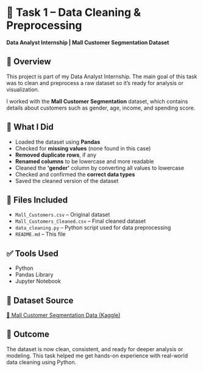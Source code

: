 
# 🧹 Task 1 – Data Cleaning & Preprocessing  
**Data Analyst Internship | Mall Customer Segmentation Dataset**

## 📌 Overview  
This project is part of my Data Analyst Internship. The main goal of this task was to clean and preprocess a raw dataset so it’s ready for analysis or visualization.

I worked with the **Mall Customer Segmentation** dataset, which contains details about customers such as gender, age, income, and spending score.

## 🔧 What I Did  
- Loaded the dataset using **Pandas**
- Checked for **missing values** (none found in this case)
- **Removed duplicate rows**, if any
- **Renamed columns** to be lowercase and more readable
- Cleaned the **'gender'** column by converting all values to lowercase
- Checked and confirmed the **correct data types**
- Saved the cleaned version of the dataset

## 📂 Files Included  
- `Mall_Customers.csv` – Original dataset  
- `Mall_Customers_Cleaned.csv` – Final cleaned dataset  
- `data_cleaning.py` – Python script used for data preprocessing  
- `README.md` – This file  

## ✅ Tools Used  
- Python  
- Pandas Library  
- Jupyter Notebook

## 📁 Dataset Source  
[🔗 Mall Customer Segmentation Data (Kaggle)](https://www.kaggle.com/datasets/vjchoudhary7/customer-segmentation-tutorial-in-python)

## 🚀 Outcome  
The dataset is now clean, consistent, and ready for deeper analysis or modeling. This task helped me get hands-on experience with real-world data cleaning using Python.
